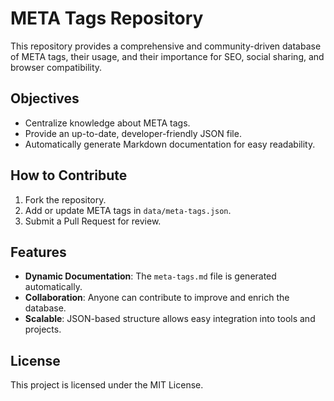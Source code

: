 # META Tags Repository

This repository provides a comprehensive and community-driven database of META tags, their usage, and their importance for SEO, social sharing, and browser compatibility.

## Objectives
- Centralize knowledge about META tags.
- Provide an up-to-date, developer-friendly JSON file.
- Automatically generate Markdown documentation for easy readability.

## How to Contribute
1. Fork the repository.
2. Add or update META tags in `data/meta-tags.json`.
3. Submit a Pull Request for review.

## Features
- **Dynamic Documentation**: The `meta-tags.md` file is generated automatically.
- **Collaboration**: Anyone can contribute to improve and enrich the database.
- **Scalable**: JSON-based structure allows easy integration into tools and projects.

## License
This project is licensed under the MIT License.